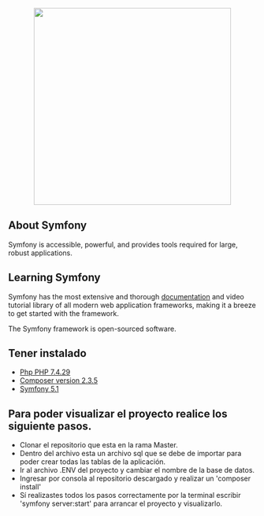 <p align="center"><a href="https://symfony.com/" target="_blank"><img src="https://encrypted-tbn0.gstatic.com/images?q=tbn:ANd9GcSZZdXxkpRzH_l-vqPPGZT0mCQKg7jyyG4MeQ&usqp=CAU" width="400"></a></p>

## About Symfony

Symfony is accessible, powerful, and provides tools required for large, robust applications.

## Learning Symfony

Symfony has the most extensive and thorough [documentation](https://symfony.com/doc/5.4/frontend/encore/copy-files.html) and video tutorial library of all modern web application frameworks, making it a breeze to get started with the framework.

The Symfony framework is open-sourced software.

## Tener instalado
* [Php PHP 7.4.29](https://computingforgeeks.com/how-to-install-php-on-ubuntu/)
* [Composer version 2.3.5](https://computingforgeeks.com/how-to-install-php-on-ubuntu/](https://getcomposer.org/download/))
* [Symfony 5.1](https://www.osradar.com/install-symfony-ubuntu-20-04/)



## Para poder visualizar el proyecto realice los siguiente pasos.

* Clonar el repositorio que esta en la rama Master.
* Dentro del archivo esta un archivo sql que se debe de importar para poder crear todas las tablas de la aplicación.
* Ir al archivo .ENV del proyecto y cambiar el nombre de la base de datos.
* Ingresar por consola al repositorio descargado y realizar un 'composer install' 
* Sí realizastes todos los pasos correctamente por la terminal escribir 'symfony server:start' para arrancar el proyecto y visualizarlo.

